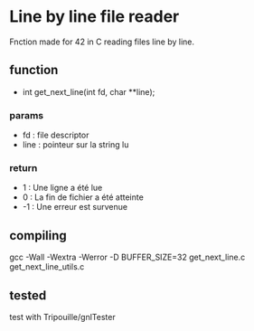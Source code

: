 # Line by line file reader
Fnction made for 42 in C reading files line by line.

## function

 - int get_next_line(int fd, char **line);
 ### params
 - fd : file descriptor
 - line : pointeur sur la string lu
 ### return
 - 1 : Une ligne a été lue
 - 0 : La fin de fichier a été atteinte
 - -1 : Une erreur est survenue

## compiling
 gcc -Wall -Wextra -Werror -D BUFFER_SIZE=32 get_next_line.c get_next_line_utils.c

## tested
 test with Tripouille/gnlTester
